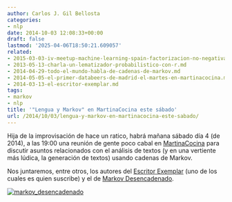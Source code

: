 ```yaml
---
author: Carlos J. Gil Bellosta
categories:
- nlp
date: 2014-10-03 12:08:33+00:00
draft: false
lastmod: '2025-04-06T18:50:21.609057'
related:
- 2015-03-03-iv-meetup-machine-learning-spain-factorizacion-no-negativa-de-matrices-y-algunas-aplicaciones.md
- 2013-05-13-charla-un-lematizador-probabilistico-con-r.md
- 2014-04-29-todo-el-mundo-habla-de-cadenas-de-markov.md
- 2014-05-05-el-primer-databeers-de-madrid-el-martes-en-martinacocina.md
- 2014-03-13-el-escritor-exemplar.md
tags:
- markov
- nlp
title: '"Lengua y Markov" en MartinaCocina este sábado'
url: /2014/10/03/lengua-y-markov-en-martinacocina-este-sabado/
---
```


Hija de la improvisación de hace un ratico, habrá mañana sábado día 4 (de 2014), a las 19:00 una reunión de gente poco cabal en [MartinaCocina](http://martinacocina.es) para discutir asuntos relacionados con el análisis de textos (y en una vertiente más lúdica, la generación de textos) usando cadenas de Markov.

Nos juntaremos, entre otros, los autores del [Escritor Exemplar](https://datanalytics.com/2014/03/13/el-escritor-exemplar/) (uno de los cuales es quien suscribe) y el de [Markov Desencadenado](https://twitter.com/MarkovUnchained).

[![markov_desencadenado](/wp-uploads/2014/10/markov_desencadenado.png#center)
](/wp-uploads/2014/10/markov_desencadenado.png#center)